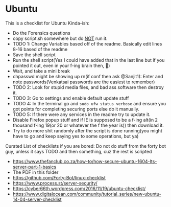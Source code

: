 # Ubuntu

This is a checklist for Ubuntu Kinda-ish:
 - Do the Forensics questions
 - copy script.sh somewhere but do <ins>NOT</ins> run it.
 - TODO 1: Change Variables based off of the readme. Basically edit lines 8-16 based of the readme
 - Save the shell script 
 - Run the shell script(Yes I could have added that in the last line but if you pointed it out, even in your f-ing brain then, 🖕)
 - Wait, and take a mini break
 - chpasswd might be showing up rn(if conf then ask @Sanjit1): Enter and note passwords(Venkatsai passwords are the easiest to remember)
 - TODO 2: Look for stupid media files, and bad ass software then destroy it.
 - TODO 3: Go to settings and enable default update stuff
 - TODO 4: In the terminal go and `sudo ufw status verbose` and ensure you got points for completing securing ports else do it manually.
 - TODO 5: If there were any services in the readme try to update it.
 - Disable Firefox popup stuff and if IE is supposed to be a f-ing alt(in 2 thousand f-ing 19(or 20 or whatever the f the year is)) then download it.
 - Try to do more shit randomly after the script is done running(you might have to go and keep saying yes to some operations, but ya)


Curated List of checklists if you are bored: 
Do not do stuff from the forty bot guy, unless it says TODO and then something, cuz the rest is scripted
 - https://www.thefanclub.co.za/how-to/how-secure-ubuntu-1604-lts-server-part-1-basics
 - The PDF in this folder
 - https://github.com/Forty-Bot/linux-checklist
 - https://www.process.st/server-security/
 - https://cyber66th.wordpress.com/2016/11/19/ubuntu-checklist/
 - https://www.digitalocean.com/community/tutorial_series/new-ubuntu-14-04-server-checklist
